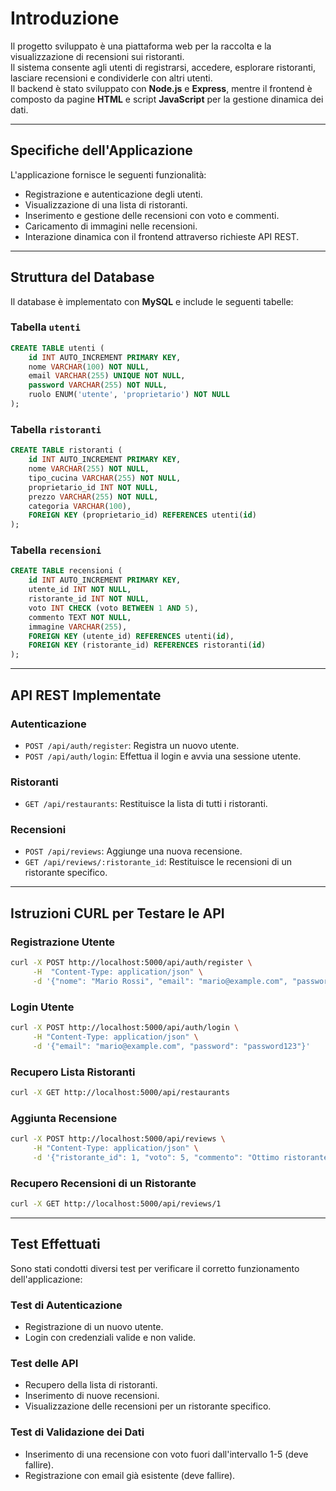 # Introduzione

Il progetto sviluppato è una piattaforma web per la raccolta e la visualizzazione di recensioni sui ristoranti.  
Il sistema consente agli utenti di registrarsi, accedere, esplorare ristoranti, lasciare recensioni e condividerle con altri utenti.  
Il backend è stato sviluppato con **Node.js** e **Express**, mentre il frontend è composto da pagine **HTML** e script **JavaScript** per la gestione dinamica dei dati.

---

## Specifiche dell'Applicazione

L'applicazione fornisce le seguenti funzionalità:

- Registrazione e autenticazione degli utenti.
- Visualizzazione di una lista di ristoranti.
- Inserimento e gestione delle recensioni con voto e commenti.
- Caricamento di immagini nelle recensioni.
- Interazione dinamica con il frontend attraverso richieste API REST.

---

## Struttura del Database

Il database è implementato con **MySQL** e include le seguenti tabelle:

### Tabella `utenti`

```sql
CREATE TABLE utenti (
    id INT AUTO_INCREMENT PRIMARY KEY,
    nome VARCHAR(100) NOT NULL,
    email VARCHAR(255) UNIQUE NOT NULL,
    password VARCHAR(255) NOT NULL,
    ruolo ENUM('utente', 'proprietario') NOT NULL
);
```

### Tabella `ristoranti`

```sql
CREATE TABLE ristoranti (
    id INT AUTO_INCREMENT PRIMARY KEY,
    nome VARCHAR(255) NOT NULL,
    tipo_cucina VARCHAR(255) NOT NULL,
    proprietario_id INT NOT NULL,
    prezzo VARCHAR(255) NOT NULL,
    categoria VARCHAR(100),
    FOREIGN KEY (proprietario_id) REFERENCES utenti(id)
);
```

### Tabella `recensioni`

```sql
CREATE TABLE recensioni (
    id INT AUTO_INCREMENT PRIMARY KEY,
    utente_id INT NOT NULL,
    ristorante_id INT NOT NULL,
    voto INT CHECK (voto BETWEEN 1 AND 5),
    commento TEXT NOT NULL,
    immagine VARCHAR(255),
    FOREIGN KEY (utente_id) REFERENCES utenti(id),
    FOREIGN KEY (ristorante_id) REFERENCES ristoranti(id)
);
```

---

## API REST Implementate

### Autenticazione

- `POST /api/auth/register`: Registra un nuovo utente.
- `POST /api/auth/login`: Effettua il login e avvia una sessione utente.

### Ristoranti

- `GET /api/restaurants`: Restituisce la lista di tutti i ristoranti.

### Recensioni

- `POST /api/reviews`: Aggiunge una nuova recensione.
- `GET /api/reviews/:ristorante_id`: Restituisce le recensioni di un ristorante specifico.

---

## Istruzioni CURL per Testare le API

### Registrazione Utente

```bash
curl -X POST http://localhost:5000/api/auth/register \
     -H  "Content-Type: application/json" \
     -d '{"nome": "Mario Rossi", "email": "mario@example.com", "password": "password123", "ruolo": "utente"}'
```

### Login Utente

```bash
curl -X POST http://localhost:5000/api/auth/login \
     -H "Content-Type: application/json" \
     -d '{"email": "mario@example.com", "password": "password123"}'
```

### Recupero Lista Ristoranti

```bash
curl -X GET http://localhost:5000/api/restaurants
```

### Aggiunta Recensione

```bash
curl -X POST http://localhost:5000/api/reviews \
     -H "Content-Type: application/json" \
     -d '{"ristorante_id": 1, "voto": 5, "commento": "Ottimo ristorante!"}'
```

### Recupero Recensioni di un Ristorante

```bash
curl -X GET http://localhost:5000/api/reviews/1
```

---

## Test Effettuati

Sono stati condotti diversi test per verificare il corretto funzionamento dell'applicazione:

### Test di Autenticazione

- Registrazione di un nuovo utente.
- Login con credenziali valide e non valide.

### Test delle API

- Recupero della lista di ristoranti.
- Inserimento di nuove recensioni.
- Visualizzazione delle recensioni per un ristorante specifico.

### Test di Validazione dei Dati

- Inserimento di una recensione con voto fuori dall'intervallo 1-5 (deve fallire).
- Registrazione con email già esistente (deve fallire).
